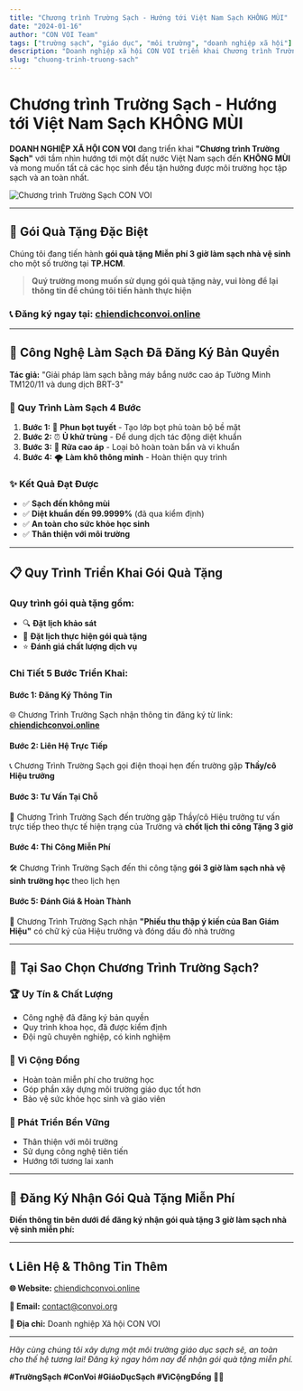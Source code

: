 ```yaml
---
title: "Chương trình Trường Sạch - Hướng tới Việt Nam Sạch KHÔNG MÙI"
date: "2024-01-16"
author: "CON VOI Team"
tags: ["trường sạch", "giáo dục", "môi trường", "doanh nghiệp xã hội"]
description: "Doanh nghiệp xã hội CON VOI triển khai Chương trình Trường Sạch với gói quà tặng miễn phí 3 giờ làm sạch nhà vệ sinh cho các trường học tại TP.HCM"
slug: "chuong-trinh-truong-sach"
---
```


# Chương trình Trường Sạch - Hướng tới Việt Nam Sạch KHÔNG MÙI

**DOANH NGHIỆP XÃ HỘI CON VOI** đang triển khai **"Chương trình Trường Sạch"** với tầm nhìn hướng tới một đất nước Việt Nam sạch đến **KHÔNG MÙI** và mong muốn tất cả các học sinh đều tận hưởng được môi trường học tập sạch và an toàn nhất.

![Chương trình Trường Sạch CON VOI](https://via.placeholder.com/800x400/059669/ffffff?text=Chu%CC%9Bong+tri%CC%80nh+Tru%CC%9Bo%CC%9Fng+Sa%CC%A3ch)

---

## 🎁 Gói Quà Tặng Đặc Biệt

Chúng tôi đang tiến hành **gói quà tặng Miễn phí 3 giờ làm sạch nhà vệ sinh** cho một số trường tại **TP.HCM**. 

> **Quý trường mong muốn sử dụng gói quà tặng này, vui lòng để lại thông tin để chúng tôi tiến hành thực hiện**

### 📞 Đăng ký ngay tại: [chiendichconvoi.online](https://chiendichconvoi.online)

---

## 🔬 Công Nghệ Làm Sạch Đã Đăng Ký Bản Quyền

**Tác giả:** "Giải pháp làm sạch bằng máy bắng nước cao áp Tường Minh TM120/11 và dung dịch BRT-3"

### 🧪 Quy Trình Làm Sạch 4 Bước

1. **Bước 1:** 🧼 **Phun bọt tuyết** - Tạo lớp bọt phủ toàn bộ bề mặt
2. **Bước 2:** ⏰ **Ủ khử trùng** - Để dung dịch tác động diệt khuẩn
3. **Bước 3:** 💨 **Rửa cao áp** - Loại bỏ hoàn toàn bẩn và vi khuẩn
4. **Bước 4:** 🌪️ **Làm khô thông minh** - Hoàn thiện quy trình

### ✨ Kết Quả Đạt Được

- ✅ **Sạch đến không mùi**
- ✅ **Diệt khuẩn đến 99.9999%** (đã qua kiểm định)
- ✅ **An toàn cho sức khỏe học sinh**
- ✅ **Thân thiện với môi trường**

---

## 📋 Quy Trình Triển Khai Gói Quà Tặng

### Quy trình gói quà tặng gồm:
- 🔍 **Đặt lịch khảo sát**
- 📅 **Đặt lịch thực hiện gói quà tặng** 
- ⭐ **Đánh giá chất lượng dịch vụ**

### Chi Tiết 5 Bước Triển Khai:

#### **Bước 1: Đăng Ký Thông Tin**
🌐 Chương Trình Trường Sạch nhận thông tin đăng ký từ link: 
**[chiendichconvoi.online](https://chiendichconvoi.online)**

#### **Bước 2: Liên Hệ Trực Tiếp**
📞 Chương Trình Trường Sạch gọi điện thoại hẹn đến trường gặp **Thầy/cô Hiệu trưởng**

#### **Bước 3: Tư Vấn Tại Chỗ**
🏫 Chương Trình Trường Sạch đến trường gặp Thầy/cô Hiệu trưởng tư vấn trực tiếp theo thực tế hiện trạng của Trường và **chốt lịch thi công Tặng 3 giờ**

#### **Bước 4: Thi Công Miễn Phí**
🛠️ Chương Trình Trường Sạch đến thi công tặng **gói 3 giờ làm sạch nhà vệ sinh trường học** theo lịch hẹn

#### **Bước 5: Đánh Giá & Hoàn Thành**
📝 Chương Trình Trường Sạch nhận **"Phiếu thu thập ý kiến của Ban Giám Hiệu"** có chữ ký của Hiệu trưởng và đóng dấu đỏ nhà trường

---

## 🎯 Tại Sao Chọn Chương Trình Trường Sạch?

### 🏆 Uy Tín & Chất Lượng
- Công nghệ đã đăng ký bản quyền
- Quy trình khoa học, đã được kiểm định
- Đội ngũ chuyên nghiệp, có kinh nghiệm

### 💚 Vì Cộng Đồng
- Hoàn toàn miễn phí cho trường học
- Góp phần xây dựng môi trường giáo dục tốt hơn
- Bảo vệ sức khỏe học sinh và giáo viên

### 🌱 Phát Triển Bền Vững
- Thân thiện với môi trường
- Sử dụng công nghệ tiên tiến
- Hướng tới tương lai xanh

---

## 📝 Đăng Ký Nhận Gói Quà Tặng Miễn Phí

**Điền thông tin bên dưới để đăng ký nhận gói quà tặng 3 giờ làm sạch nhà vệ sinh miễn phí:**

<div id="getfly-optin-form-iframe-1748859927"></div>
<script type="text/javascript">
(function(){
    var r = window.document.referrer != ""? window.document.referrer: window.location.origin;
    var regex = /(https?:\/\/.*?)\//g; var furl = regex.exec(r); r = furl ? furl[0] : r;
    var f = document.createElement("iframe");
    const url_string = new URLSearchParams(window.location.search);
    var utm_source, utm_campaign, utm_medium, utm_content, utm_term, utm_user, utm_account;
    if((!url_string.has('utm_source') || url_string.get('utm_source') == '') && document.cookie.match(new RegExp('utm_source' + '=([^;]+)')) != null){
        r+= "&" +document.cookie.match(new RegExp('utm_source' + '=([^;]+)'))[0];
    } else { r+= url_string.get('utm_source') != null ? "&utm_source=" + url_string.get('utm_source') : "";}
    if((!url_string.has('utm_campaign') || url_string.get('utm_campaign') == '') && document.cookie.match(new RegExp('utm_campaign' + '=([^;]+)')) != null){
        r+= "&" +document.cookie.match(new RegExp('utm_campaign' + '=([^;]+)'))[0];
    } else { r+= url_string.get('utm_campaign') != null ? "&utm_campaign=" + url_string.get('utm_campaign') : "";}
    if((!url_string.has('utm_medium') || url_string.get('utm_medium') == '') && document.cookie.match(new RegExp('utm_medium' + '=([^;]+)')) != null){
        r+= "&" +document.cookie.match(new RegExp('utm_medium' + '=([^;]+)'))[0];
    } else { r+= url_string.get('utm_medium') != null ? "&utm_medium=" + url_string.get('utm_medium') : "";}
    if((!url_string.has('utm_content') || url_string.get('utm_content') == '') && document.cookie.match(new RegExp('utm_content' + '=([^;]+)')) != null){
        r+= "&" +document.cookie.match(new RegExp('utm_content' + '=([^;]+)'))[0];
    } else { r+= url_string.get('utm_content') != null ? "&utm_content=" + url_string.get('utm_content') : "";}
    if((!url_string.has('utm_term') || url_string.get('utm_term') == '') && document.cookie.match(new RegExp('utm_term' + '=([^;]+)')) != null){
        r+= "&" +document.cookie.match(new RegExp('utm_term' + '=([^;]+)'))[0];
    } else { r+= url_string.get('utm_term') != null ? "&utm_term=" + url_string.get('utm_term') : "";}
    if((!url_string.has('utm_user') || url_string.get('utm_user') == '') && document.cookie.match(new RegExp('utm_user' + '=([^;]+)')) != null){
        r+= "&" +document.cookie.match(new RegExp('utm_user' + '=([^;]+)'))[0];
    } else { r+= url_string.get('utm_user') != null ? "&utm_user=" + url_string.get('utm_user') : "";}
    if((!url_string.has('utm_account') || url_string.get('utm_account') == '') && document.cookie.match(new RegExp('utm_account' + '=([^;]+)')) != null){
        r+= "&" +document.cookie.match(new RegExp('utm_account' + '=([^;]+)'))[0];
    } else { r+= url_string.get('utm_account') != null ? "&utm_account=" + url_string.get('utm_account') : "";}
    r+="&full_url="+encodeURIComponent(window.location.href);
    f.setAttribute("src", "https://convoi.getflycrm.com/api/forms/viewform?key=mxl6yDGud7fAwsiZ80hlVnr7VJpBTFNtSQ08z4SbsSZXCejjk0&referrer="+r);
    f.style.width = "100%";f.style.height = "600px";f.setAttribute("frameborder","0");f.setAttribute("marginheight","0");
    f.setAttribute("marginwidth","0");var s = document.getElementById("getfly-optin-form-iframe-1748859927");s.appendChild(f);
})();
</script>

---

## 📞 Liên Hệ & Thông Tin Thêm

**🌐 Website:** [chiendichconvoi.online](https://chiendichconvoi.online)

**📧 Email:** contact@convoi.org

**🏢 Địa chỉ:** Doanh nghiệp Xã hội CON VOI

---

*Hãy cùng chúng tôi xây dựng một môi trường giáo dục sạch sẽ, an toàn cho thế hệ tương lai! Đăng ký ngay hôm nay để nhận gói quà tặng miễn phí.*

**#TrườngSạch #ConVoi #GiáoDụcSạch #VìCộngĐồng** 🏫💚 